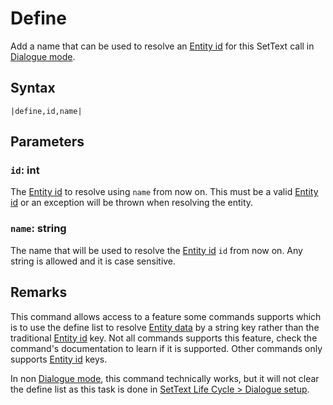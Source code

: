 # Define

Add a name that can be used to resolve an [Entity id](../Entity%20id.md) for this SetText call in [Dialogue mode](../../Dialogue%20mode.md).

## Syntax

````
|define,id,name|
````

## Parameters

### `id`: int

The [Entity id](../Entity%20id.md) to resolve using `name` from now on. This must be a valid [Entity id](../Entity%20id.md) or an exception will be thrown when resolving the entity.

### `name`: string

The name that will be used to resolve the [Entity id](../Entity%20id.md) `id` from now on. Any string is allowed and it is case sensitive.

## Remarks

This command allows access to a feature some commands supports which is to use the define list to resolve [Entity data](../../../TextAsset%20Data/Entity%20data.md) by a string key rather than the traditional [Entity id](../Entity%20id.md) key. Not all commands supports this feature, check the command's documentation to learn if it is supported. Other commands only supports [Entity id](../Entity%20id.md) keys.

In non [Dialogue mode](../../Dialogue%20mode.md), this command technically works, but it will not clear the define list as this task is done in [SetText Life Cycle > Dialogue setup](../../SetText%20Life%20Cycle.md#dialogue-setup).

